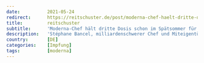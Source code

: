 ```yaml
---
date:          2021-05-24
redirect:      https://reitschuster.de/post/moderna-chef-haelt-dritte-dosis-schon-im-spaetsommer-fuer-notwendig/
title:         reitschuster
subtitle:      'Moderna-Chef hält dritte Dosis schon im Spätsommer für notwendig'
description:   'Stéphane Bancel, milliardenschwerer Chef und Miteigentümer des Impfstoffherstellers Moderna, weist den Weg in die Impf-Dystopie: Schon in den kommenden Monaten sei eine dritte Impfung notwendig, auch für Jugendliche zwischen zwölf und 17 Jahren. Von Christian Euler.'
country:       [DE]
categories:    [Impfung]
tags:          [moderna]
---
```

